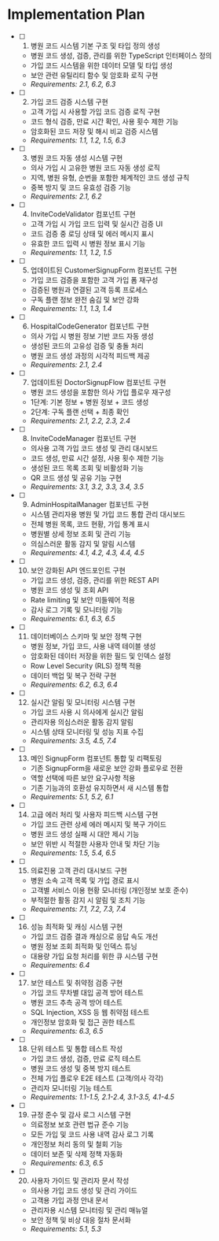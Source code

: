 # Implementation Plan

- [ ] 1. 병원 코드 시스템 기본 구조 및 타입 정의 생성
  - 병원 코드 생성, 검증, 관리를 위한 TypeScript 인터페이스 정의
  - 가입 코드 시스템을 위한 데이터 모델 및 타입 생성
  - 보안 관련 유틸리티 함수 및 암호화 로직 구현
  - _Requirements: 2.1, 6.2, 6.3_

- [ ] 2. 가입 코드 검증 시스템 구현
  - 고객 가입 시 사용할 가입 코드 검증 로직 구현
  - 코드 형식 검증, 만료 시간 확인, 사용 횟수 제한 기능
  - 암호화된 코드 저장 및 해시 비교 검증 시스템
  - _Requirements: 1.1, 1.2, 1.5, 6.3_

- [ ] 3. 병원 코드 자동 생성 시스템 구현
  - 의사 가입 시 고유한 병원 코드 자동 생성 로직
  - 지역, 병원 유형, 순번을 포함한 체계적인 코드 생성 규칙
  - 중복 방지 및 코드 유효성 검증 기능
  - _Requirements: 2.1, 6.2_

- [ ] 4. InviteCodeValidator 컴포넌트 구현
  - 고객 가입 시 가입 코드 입력 및 실시간 검증 UI
  - 코드 검증 중 로딩 상태 및 에러 메시지 표시
  - 유효한 코드 입력 시 병원 정보 표시 기능
  - _Requirements: 1.1, 1.2, 1.5_

- [ ] 5. 업데이트된 CustomerSignupForm 컴포넌트 구현
  - 가입 코드 검증을 포함한 고객 가입 폼 재구성
  - 검증된 병원과 연결된 고객 등록 프로세스
  - 구독 플랜 정보 완전 숨김 및 보안 강화
  - _Requirements: 1.1, 1.3, 1.4_

- [ ] 6. HospitalCodeGenerator 컴포넌트 구현
  - 의사 가입 시 병원 정보 기반 코드 자동 생성
  - 생성된 코드의 고유성 검증 및 충돌 처리
  - 병원 코드 생성 과정의 시각적 피드백 제공
  - _Requirements: 2.1, 2.4_

- [ ] 7. 업데이트된 DoctorSignupFlow 컴포넌트 구현
  - 병원 코드 생성을 포함한 의사 가입 플로우 재구성
  - 1단계: 기본 정보 + 병원 정보 + 코드 생성
  - 2단계: 구독 플랜 선택 + 최종 확인
  - _Requirements: 2.1, 2.2, 2.3, 2.4_

- [ ] 8. InviteCodeManager 컴포넌트 구현
  - 의사용 고객 가입 코드 생성 및 관리 대시보드
  - 코드 생성, 만료 시간 설정, 사용 횟수 제한 기능
  - 생성된 코드 목록 조회 및 비활성화 기능
  - QR 코드 생성 및 공유 기능 구현
  - _Requirements: 3.1, 3.2, 3.3, 3.4, 3.5_

- [ ] 9. AdminHospitalManager 컴포넌트 구현
  - 시스템 관리자용 병원 및 가입 코드 통합 관리 대시보드
  - 전체 병원 목록, 코드 현황, 가입 통계 표시
  - 병원별 상세 정보 조회 및 관리 기능
  - 의심스러운 활동 감지 및 알림 시스템
  - _Requirements: 4.1, 4.2, 4.3, 4.4, 4.5_

- [ ] 10. 보안 강화된 API 엔드포인트 구현
  - 가입 코드 생성, 검증, 관리를 위한 REST API
  - 병원 코드 생성 및 조회 API
  - Rate limiting 및 보안 미들웨어 적용
  - 감사 로그 기록 및 모니터링 기능
  - _Requirements: 6.1, 6.3, 6.5_

- [ ] 11. 데이터베이스 스키마 및 보안 정책 구현
  - 병원 정보, 가입 코드, 사용 내역 테이블 생성
  - 암호화된 데이터 저장을 위한 필드 및 인덱스 설정
  - Row Level Security (RLS) 정책 적용
  - 데이터 백업 및 복구 전략 구현
  - _Requirements: 6.2, 6.3, 6.4_

- [ ] 12. 실시간 알림 및 모니터링 시스템 구현
  - 가입 코드 사용 시 의사에게 실시간 알림
  - 관리자용 의심스러운 활동 감지 알림
  - 시스템 상태 모니터링 및 성능 지표 수집
  - _Requirements: 3.5, 4.5, 7.4_

- [ ] 13. 메인 SignupForm 컴포넌트 통합 및 리팩토링
  - 기존 SignupForm을 새로운 보안 강화 플로우로 전환
  - 역할 선택에 따른 보안 요구사항 적용
  - 기존 기능과의 호환성 유지하면서 새 시스템 통합
  - _Requirements: 5.1, 5.2, 6.1_

- [ ] 14. 고급 에러 처리 및 사용자 피드백 시스템 구현
  - 가입 코드 관련 상세 에러 메시지 및 복구 가이드
  - 병원 코드 생성 실패 시 대안 제시 기능
  - 보안 위반 시 적절한 사용자 안내 및 차단 기능
  - _Requirements: 1.5, 5.4, 6.5_

- [ ] 15. 의료진용 고객 관리 대시보드 구현
  - 병원 소속 고객 목록 및 가입 경로 표시
  - 고객별 서비스 이용 현황 모니터링 (개인정보 보호 준수)
  - 부적절한 활동 감지 시 알림 및 조치 기능
  - _Requirements: 7.1, 7.2, 7.3, 7.4_

- [ ] 16. 성능 최적화 및 캐싱 시스템 구현
  - 가입 코드 검증 결과 캐싱으로 응답 속도 개선
  - 병원 정보 조회 최적화 및 인덱스 튜닝
  - 대용량 가입 요청 처리를 위한 큐 시스템 구현
  - _Requirements: 6.4_

- [ ] 17. 보안 테스트 및 취약점 검증 구현
  - 가입 코드 무차별 대입 공격 방어 테스트
  - 병원 코드 추측 공격 방어 테스트
  - SQL Injection, XSS 등 웹 취약점 테스트
  - 개인정보 암호화 및 접근 권한 테스트
  - _Requirements: 6.3, 6.5_

- [ ] 18. 단위 테스트 및 통합 테스트 작성
  - 가입 코드 생성, 검증, 만료 로직 테스트
  - 병원 코드 생성 및 중복 방지 테스트
  - 전체 가입 플로우 E2E 테스트 (고객/의사 각각)
  - 관리자 모니터링 기능 테스트
  - _Requirements: 1.1-1.5, 2.1-2.4, 3.1-3.5, 4.1-4.5_

- [ ] 19. 규정 준수 및 감사 로그 시스템 구현
  - 의료정보 보호 관련 법규 준수 기능
  - 모든 가입 및 코드 사용 내역 감사 로그 기록
  - 개인정보 처리 동의 및 철회 기능
  - 데이터 보존 및 삭제 정책 자동화
  - _Requirements: 6.3, 6.5_

- [ ] 20. 사용자 가이드 및 관리자 문서 작성
  - 의사용 가입 코드 생성 및 관리 가이드
  - 고객용 가입 과정 안내 문서
  - 관리자용 시스템 모니터링 및 관리 매뉴얼
  - 보안 정책 및 비상 대응 절차 문서화
  - _Requirements: 5.1, 5.3_
